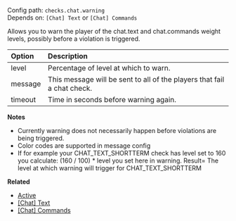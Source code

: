 Config path: `checks.chat.warning`  
Depends on: `[Chat] Text` or `[Chat] Commands`

Allows you to warn the player of the chat.text and chat.commands weight levels, possibly before a violation is triggered.

| Option         | Description |
| :------------- | :---------- |
| level          | Percentage of level at which to warn. |
| message        | This message will be sent to all of the players that fail a chat check. |
| timeout        | Time in seconds before warning again. |

**Notes**
* Currently warning does not necessarily happen before violations are being triggered.
* Color codes are supported in message config
* If for example your CHAT_TEXT_SHORTTERM check has level set to 160 you calculate: (160 / 100) * level you set here in warning. Result= The level at which warning will trigger for CHAT_TEXT_SHORTTERM

**Related**
* [Active](General#Active)
* [[Chat] Text](%5BChat%5D-Text)
* [[Chat] Commands](%5BChat%5D-Commands)